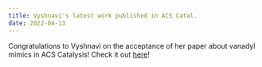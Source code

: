 ```yaml
---
title: Vyshnavi's latest work published in ACS Catal.
date: 2022-04-13
---
```


Congratulations to Vyshnavi on the acceptance of her paper about vanadyl mimics in ACS Catalysis! Check it out [here](https://pubs.acs.org/doi/10.1021/acscatal.2c01143)!

<!--more-->
